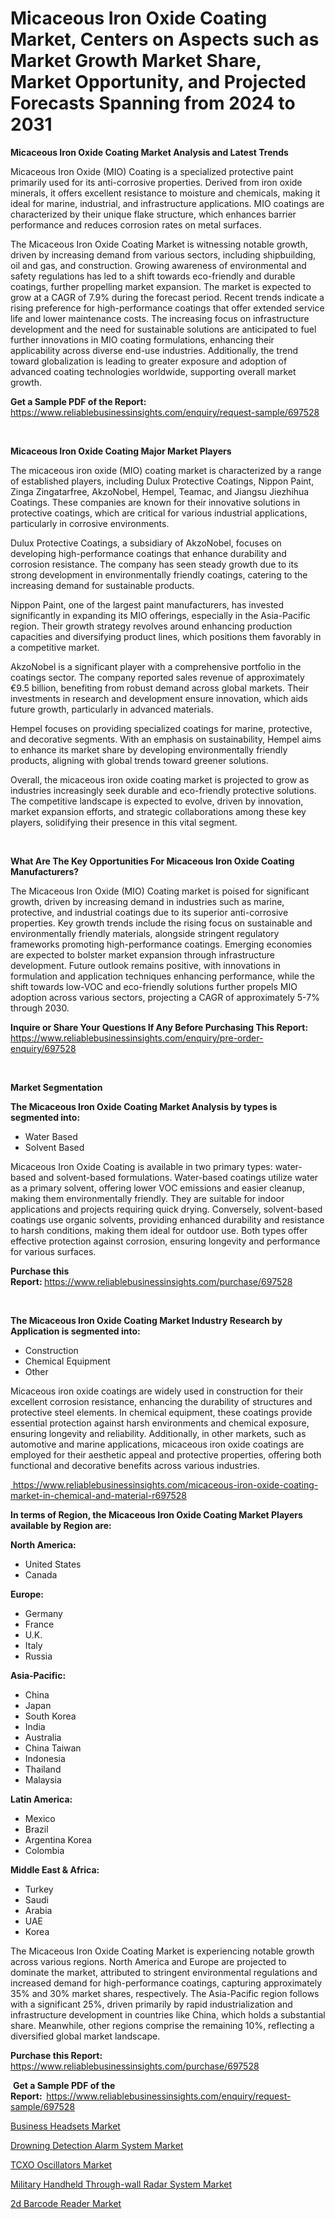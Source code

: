 <p><h1>Micaceous Iron Oxide Coating Market, Centers on Aspects such as Market Growth Market Share, Market Opportunity, and Projected Forecasts Spanning from 2024 to 2031</h1></p><p><strong>Micaceous Iron Oxide Coating Market Analysis and Latest Trends</strong></p>
<p><p>Micaceous Iron Oxide (MIO) Coating is a specialized protective paint primarily used for its anti-corrosive properties. Derived from iron oxide minerals, it offers excellent resistance to moisture and chemicals, making it ideal for marine, industrial, and infrastructure applications. MIO coatings are characterized by their unique flake structure, which enhances barrier performance and reduces corrosion rates on metal surfaces.</p><p>The Micaceous Iron Oxide Coating Market is witnessing notable growth, driven by increasing demand from various sectors, including shipbuilding, oil and gas, and construction. Growing awareness of environmental and safety regulations has led to a shift towards eco-friendly and durable coatings, further propelling market expansion. The market is expected to grow at a CAGR of 7.9% during the forecast period. Recent trends indicate a rising preference for high-performance coatings that offer extended service life and lower maintenance costs. The increasing focus on infrastructure development and the need for sustainable solutions are anticipated to fuel further innovations in MIO coating formulations, enhancing their applicability across diverse end-use industries. Additionally, the trend toward globalization is leading to greater exposure and adoption of advanced coating technologies worldwide, supporting overall market growth.</p></p>
<p><strong>Get a Sample PDF of the Report:&nbsp;</strong> <a href="https://www.reliablebusinessinsights.com/enquiry/request-sample/697528?utm_campaign=48&utm_medium=2&utm_source=Github&utm_content=ia&utm_term=29092024&utm_id=micaceous-iron-oxide-coating">https://www.reliablebusinessinsights.com/enquiry/request-sample/697528</a></p>
<p>&nbsp;</p>
<p><strong>Micaceous Iron Oxide Coating Major Market Players</strong></p>
<p><p>The micaceous iron oxide (MIO) coating market is characterized by a range of established players, including Dulux Protective Coatings, Nippon Paint, Zinga Zingatarfree, AkzoNobel, Hempel, Teamac, and Jiangsu Jiezhihua Coatings. These companies are known for their innovative solutions in protective coatings, which are critical for various industrial applications, particularly in corrosive environments.</p><p>Dulux Protective Coatings, a subsidiary of AkzoNobel, focuses on developing high-performance coatings that enhance durability and corrosion resistance. The company has seen steady growth due to its strong development in environmentally friendly coatings, catering to the increasing demand for sustainable products.</p><p>Nippon Paint, one of the largest paint manufacturers, has invested significantly in expanding its MIO offerings, especially in the Asia-Pacific region. Their growth strategy revolves around enhancing production capacities and diversifying product lines, which positions them favorably in a competitive market.</p><p>AkzoNobel is a significant player with a comprehensive portfolio in the coatings sector. The company reported sales revenue of approximately €9.5 billion, benefiting from robust demand across global markets. Their investments in research and development ensure innovation, which aids future growth, particularly in advanced materials. </p><p>Hempel focuses on providing specialized coatings for marine, protective, and decorative segments. With an emphasis on sustainability, Hempel aims to enhance its market share by developing environmentally friendly products, aligning with global trends toward greener solutions.</p><p>Overall, the micaceous iron oxide coating market is projected to grow as industries increasingly seek durable and eco-friendly protective solutions. The competitive landscape is expected to evolve, driven by innovation, market expansion efforts, and strategic collaborations among these key players, solidifying their presence in this vital segment.</p></p>
<p>&nbsp;</p>
<p><strong>What Are The Key Opportunities For Micaceous Iron Oxide Coating Manufacturers?</strong></p>
<p><p>The Micaceous Iron Oxide (MIO) Coating market is poised for significant growth, driven by increasing demand in industries such as marine, protective, and industrial coatings due to its superior anti-corrosive properties. Key growth trends include the rising focus on sustainable and environmentally friendly materials, alongside stringent regulatory frameworks promoting high-performance coatings. Emerging economies are expected to bolster market expansion through infrastructure development. Future outlook remains positive, with innovations in formulation and application techniques enhancing performance, while the shift towards low-VOC and eco-friendly solutions further propels MIO adoption across various sectors, projecting a CAGR of approximately 5-7% through 2030.</p></p>
<p><strong>Inquire or Share Your Questions If Any Before Purchasing This Report:</strong> <a href="https://www.reliablebusinessinsights.com/enquiry/pre-order-enquiry/697528?utm_campaign=48&utm_medium=2&utm_source=Github&utm_content=ia&utm_term=29092024&utm_id=micaceous-iron-oxide-coating">https://www.reliablebusinessinsights.com/enquiry/pre-order-enquiry/697528</a></p>
<p>&nbsp;</p>
<p><strong>Market Segmentation</strong></p>
<p><strong>The Micaceous Iron Oxide Coating Market Analysis by types is segmented into:</strong></p>
<p><ul><li>Water Based</li><li>Solvent Based</li></ul></p>
<p><p>Micaceous Iron Oxide Coating is available in two primary types: water-based and solvent-based formulations. Water-based coatings utilize water as a primary solvent, offering lower VOC emissions and easier cleanup, making them environmentally friendly. They are suitable for indoor applications and projects requiring quick drying. Conversely, solvent-based coatings use organic solvents, providing enhanced durability and resistance to harsh conditions, making them ideal for outdoor use. Both types offer effective protection against corrosion, ensuring longevity and performance for various surfaces.</p></p>
<p><strong>Purchase this Report:&nbsp;</strong><a href="https://www.reliablebusinessinsights.com/purchase/697528?utm_campaign=48&utm_medium=2&utm_source=Github&utm_content=ia&utm_term=29092024&utm_id=micaceous-iron-oxide-coating">https://www.reliablebusinessinsights.com/purchase/697528</a></p>
<p>&nbsp;</p>
<p><strong>The Micaceous Iron Oxide Coating Market Industry Research by Application is segmented into:</strong></p>
<p><ul><li>Construction</li><li>Chemical Equipment</li><li>Other</li></ul></p>
<p><p>Micaceous iron oxide coatings are widely used in construction for their excellent corrosion resistance, enhancing the durability of structures and protective steel elements. In chemical equipment, these coatings provide essential protection against harsh environments and chemical exposure, ensuring longevity and reliability. Additionally, in other markets, such as automotive and marine applications, micaceous iron oxide coatings are employed for their aesthetic appeal and protective properties, offering both functional and decorative benefits across various industries.</p></p>
<p><a href="https://www.reliablebusinessinsights.com/micaceous-iron-oxide-coating-market-in-chemical-and-material-r697528?utm_campaign=48&utm_medium=2&utm_source=Github&utm_content=ia&utm_term=29092024&utm_id=micaceous-iron-oxide-coating">&nbsp;https://www.reliablebusinessinsights.com/micaceous-iron-oxide-coating-market-in-chemical-and-material-r697528</a></p>
<p><strong>In terms of Region, the Micaceous Iron Oxide Coating Market Players available by Region are:</strong></p>
<p>
    <p> <strong> North America: </strong>
        <ul>
            <li>United States</li>
            <li>Canada</li>
        </ul>
        </p> 
    <p> <strong> Europe: </strong>
        <ul>
            <li>Germany</li>
            <li>France</li>
            <li>U.K.</li>
            <li>Italy</li>
            <li>Russia</li>
        </ul>
        </p> 
    <p> <strong> Asia-Pacific: </strong>
        <ul>
            <li>China</li>
            <li>Japan</li>
            <li>South Korea</li>
            <li>India</li>
            <li>Australia</li>
            <li>China Taiwan</li>
            <li>Indonesia</li>
            <li>Thailand</li>
            <li>Malaysia</li>
        </ul>
        </p> 
    <p> <strong> Latin America: </strong>
        <ul>
            <li>Mexico</li>
            <li>Brazil</li>
            <li>Argentina Korea</li>
            <li>Colombia</li>
        </ul>
        </p> 
    <p> <strong> Middle East & Africa: </strong>
        <ul>
            <li>Turkey</li>
            <li>Saudi</li>
            <li>Arabia</li>
            <li>UAE</li>
            <li>Korea</li>
        </ul>
    </p>
    </p>
<p><p>The Micaceous Iron Oxide Coating Market is experiencing notable growth across various regions. North America and Europe are projected to dominate the market, attributed to stringent environmental regulations and increased demand for high-performance coatings, capturing approximately 35% and 30% market shares, respectively. The Asia-Pacific region follows with a significant 25%, driven primarily by rapid industrialization and infrastructure development in countries like China, which holds a substantial share. Meanwhile, other regions comprise the remaining 10%, reflecting a diversified global market landscape.</p></p>
<p><strong>Purchase this Report: </strong><a href="https://www.reliablebusinessinsights.com/purchase/697528?utm_campaign=48&utm_medium=2&utm_source=Github&utm_content=ia&utm_term=29092024&utm_id=micaceous-iron-oxide-coating">https://www.reliablebusinessinsights.com/purchase/697528</a></p>
<p>&nbsp;<strong>Get a Sample PDF of the Report:&nbsp;&nbsp;</strong><a href="https://www.reliablebusinessinsights.com/enquiry/request-sample/697528?utm_campaign=48&utm_medium=2&utm_source=Github&utm_content=ia&utm_term=29092024&utm_id=micaceous-iron-oxide-coating">https://www.reliablebusinessinsights.com/enquiry/request-sample/697528</a></p>
<p><strong></strong></p>
<p><p><a href="https://www.linkedin.com/pulse/business-headsets-market-forecast-global-trends-analysis-n4vaf?utm_campaign=48&utm_medium=2&utm_source=Github&utm_content=ia&utm_term=29092024&utm_id=micaceous-iron-oxide-coating">Business Headsets Market</a></p><p><a href="https://github.com/WayneHopkins413/Market-Research-Report-List-1/blob/main/drowning-detection-alarm-system-market.md?utm_campaign=48&utm_medium=2&utm_source=Github&utm_content=ia&utm_term=29092024&utm_id=micaceous-iron-oxide-coating">Drowning Detection Alarm System Market</a></p><p><a href="https://issuu.com/reportprime-2/docs/tcxo-oscillators-market-size-2030.p_9dfd31f1087cdc?utm_campaign=48&utm_medium=2&utm_source=Github&utm_content=ia&utm_term=29092024&utm_id=micaceous-iron-oxide-coating">TCXO Oscillators Market</a></p><p><a href="https://github.com/alesiasc0na/Market-Research-Report-List-1/blob/main/military-handheld-through-wall-radar-system-market.md?utm_campaign=48&utm_medium=2&utm_source=Github&utm_content=ia&utm_term=29092024&utm_id=micaceous-iron-oxide-coating">Military Handheld Through-wall Radar System Market</a></p><p><a href="https://www.linkedin.com/pulse/2d-barcode-reader-market-trends-detailed-study-its-segmentation-mt9af?utm_campaign=48&utm_medium=2&utm_source=Github&utm_content=ia&utm_term=29092024&utm_id=micaceous-iron-oxide-coating">2d Barcode Reader Market</a></p></p>